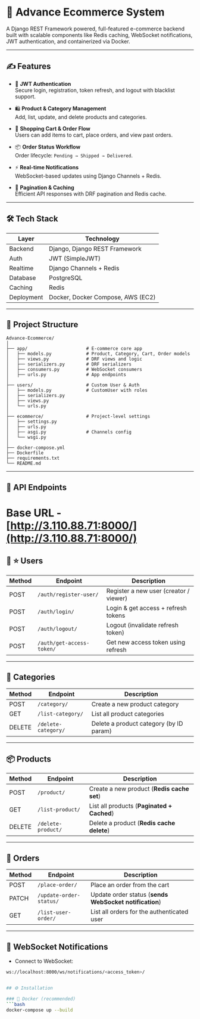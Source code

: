 # 🚀 Advance Ecommerce System

A Django REST Framework powered, full-featured e-commerce backend built with scalable components like Redis caching, WebSocket notifications, JWT authentication, and containerized via Docker.

---

## ✍️ Features

- 🔐 **JWT Authentication**  
  Secure login, registration, token refresh, and logout with blacklist support.

- 🛍️ **Product & Category Management**  
  Add, list, update, and delete products and categories.

- 🛒 **Shopping Cart & Order Flow**  
  Users can add items to cart, place orders, and view past orders.

- 📦 **Order Status Workflow**  
  Order lifecycle: `Pending → Shipped → Delivered`.

- ⚡ **Real-time Notifications**  
  WebSocket-based updates using Django Channels + Redis.

- 📄 **Pagination & Caching**  
  Efficient API responses with DRF pagination and Redis cache.

---

## 🛠️ Tech Stack

| Layer       | Technology                 |
|-------------|----------------------------|
| Backend     | Django, Django REST Framework |
| Auth        | JWT (SimpleJWT)            |
| Realtime    | Django Channels + Redis    |
| Database    | PostgreSQL                 |
| Caching     | Redis                      |
| Deployment  | Docker, Docker Compose, AWS (EC2) |

---

## 📂 Project Structure

```plaintext
Advance-Ecommerce/
│
├── app/                      # E-commerce core app
│   ├── models.py             # Product, Category, Cart, Order models
│   ├── views.py              # DRF views and logic
│   ├── serializers.py        # DRF serializers
│   ├── consumers.py          # WebSocket consumers
│   ├── urls.py               # App endpoints
│
├── users/                    # Custom User & Auth
│   ├── models.py             # CustomUser with roles
│   ├── serializers.py
│   ├── views.py
│   └── urls.py
│
├── ecommerce/                # Project-level settings
│   ├── settings.py
│   ├── urls.py
│   ├── asgi.py               # Channels config
│   └── wsgi.py
│
├── docker-compose.yml
├── Dockerfile
├── requirements.txt
└── README.md

```

---

## 🚀 API Endpoints

# Base URL - [http://3.110.88.71:8000/](http://3.110.88.71:8000/)

## 🔐 ⭐ Users

| Method | Endpoint                  | Description                            |
| ------ | ------------------------- | -------------------------------------- |
| POST   | `/auth/register-user/`    | Register a new user (creator / viewer) |
| POST   | `/auth/login/`            | Login & get access + refresh tokens    |
| POST   | `/auth/logout/`           | Logout (invalidate refresh token)      |
| POST   | `/auth/get-access-token/` | Get new access token using refresh     |

---

## 📁 Categories

| Method | Endpoint            | Description                             |
| ------ | ------------------- | --------------------------------------- |
| POST   | `/category/`        | Create a new product category           |
| GET    | `/list-category/`   | List all product categories             |
| DELETE | `/delete-category/` | Delete a product category (by ID param) |

---

## 📦 Products

| Method | Endpoint           | Description                                  |
| ------ | ------------------ | -------------------------------------------- |
| POST   | `/product/`        | Create a new product (**Redis cache set**)   |
| GET    | `/list-product/`   | List all products (**Paginated + Cached**)   |
| DELETE | `/delete-product/` | Delete a product (**Redis cache delete**)    |

---

## 🛒 Orders

| Method | Endpoint                | Description                                               |
| ------ | ----------------------- | --------------------------------------------------------- |
| POST   | `/place-order/`         | Place an order from the cart                              |
| PATCH  | `/update-order-status/` | Update order status (**sends WebSocket notification**)    |
| GET    | `/list-user-order/`     | List all orders for the authenticated user                |

---

## 🔔 WebSocket Notifications

- Connect to WebSocket:

```bash
ws://localhost:8000/ws/notifications/<access_token>/


## ⚙️ Installation

### 🐳 Docker (recommended)
```bash
docker-compose up --build
